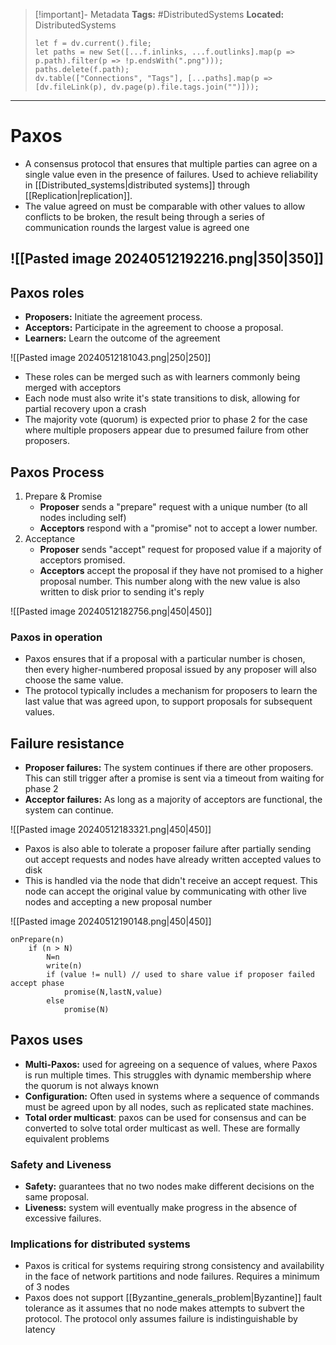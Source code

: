 > [!important]- Metadata
> **Tags:** #DistributedSystems 
> **Located:** DistributedSystems
> ```dataviewjs
> let f = dv.current().file;
> let paths = new Set([...f.inlinks, ...f.outlinks].map(p => p.path).filter(p => !p.endsWith(".png")));
> paths.delete(f.path);
> dv.table(["Connections", "Tags"], [...paths].map(p => [dv.fileLink(p), dv.page(p).file.tags.join("")]));
> ```

___
# Paxos
- A consensus protocol that ensures that multiple parties can agree on a single value even in the presence of failures. Used to achieve reliability in [[Distributed_systems|distributed systems]] through [[Replication|replication]].
- The value agreed on must be comparable with other values to allow conflicts to be broken, the result being through a series of communication rounds the largest value is agreed one

![[Pasted image 20240512192216.png|350|350]]
- 
## Paxos roles
- **Proposers:** Initiate the agreement process.
- **Acceptors:** Participate in the agreement to choose a proposal.
- **Learners:** Learn the outcome of the agreement

![[Pasted image 20240512181043.png|250|250]]

- These roles can be merged such as with learners commonly being merged with acceptors
- Each node must also write it's state transitions to disk, allowing for partial recovery upon a crash  
- The majority vote (quorum) is expected prior to phase 2 for the case where multiple proposers appear due to presumed failure from other proposers. 
## Paxos Process
1. Prepare & Promise
	- **Proposer** sends a "prepare" request with a unique number (to all nodes including self)
	- **Acceptors** respond with a "promise" not to accept a lower number.
1. Acceptance
	- **Proposer** sends "accept" request for proposed value if a majority of acceptors promised.
	- **Acceptors** accept the proposal if they have not promised to a higher proposal number. This number along with the new value is also written to disk prior to sending it's reply


![[Pasted image 20240512182756.png|450|450]]
### Paxos in operation

- Paxos ensures that if a proposal with a particular number is chosen, then every higher-numbered proposal issued by any proposer will also choose the same value.
- The protocol typically includes a mechanism for proposers to learn the last value that was agreed upon, to support proposals for subsequent values.

## Failure resistance
- **Proposer failures:** The system continues if there are other proposers. This can still trigger after a promise is sent via a timeout from waiting for phase 2
- **Acceptor failures:** As long as a majority of acceptors are functional, the system can continue.

![[Pasted image 20240512183321.png|450|450]]

- Paxos is also able to tolerate a proposer failure after partially sending out accept requests and nodes have already written accepted values to disk
- This is handled via the node that didn't receive an accept request. This node can accept the original value by communicating with other live nodes and accepting a new proposal number 

![[Pasted image 20240512190148.png|450|450]]

```
onPrepare(n) 
    if (n > N)
        N=n 
        write(n) 
        if (value != null) // used to share value if proposer failed accept phase
            promise(N,lastN,value) 
        else 
            promise(N) 
```
## Paxos uses

- **Multi-Paxos:** used for agreeing on a sequence of values, where Paxos is run multiple times. This struggles with dynamic membership where the quorum is not always known
- **Configuration:** Often used in systems where a sequence of commands must be agreed upon by all nodes, such as replicated state machines.
- **Total order multicast**: paxos can be used for consensus and can be converted to solve total order multicast as well. These are formally equivalent problems
### Safety and Liveness
- **Safety:** guarantees that no two nodes make different decisions on the same proposal.
- **Liveness:** system will eventually make progress in the absence of excessive failures.
### Implications for distributed systems
- Paxos is critical for systems requiring strong consistency and availability in the face of network partitions and node failures. Requires a minimum of 3 nodes
- Paxos does not support [[Byzantine_generals_problem|Byzantine]] fault tolerance as it assumes that no node makes attempts to subvert the protocol. The protocol only assumes failure is indistinguishable by latency
